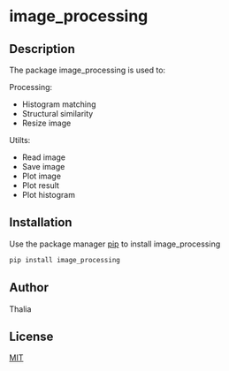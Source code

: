 # image_processing

## Description

The package image_processing is used to:
	
Processing:
* Histogram matching
* Structural similarity
* Resize image

Utilts:
- Read image
- Save image
- Plot image
- Plot result
- Plot histogram

## Installation

Use the package manager [pip](https://pip.pypa.io/en/stable/) to install image_processing

```bash
pip install image_processing
```

## Author
Thalia

## License
[MIT](https://choosealicense.com/licenses/mit/)